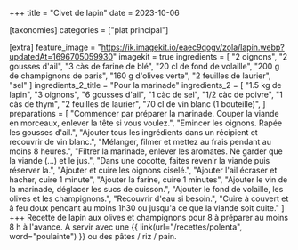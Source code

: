 +++
title = "Civet de lapin"
date = 2023-10-06

[taxonomies]
categories = ["plat principal"]

[extra]
feature_image = "https://ik.imagekit.io/eaec9qogv/zola/lapin.webp?updatedAt=1696705059930"
imagekit = true
ingredients = [
  "2 oignons",
  "2 gousses d'ail",
  "3 càs de farine de blé",
  "20 cl de fond de volaille",
  "200 g de champignons de paris",
  "160 g d'olives verte",
  "2 feuilles de laurier",
  "sel"
]
ingredients_2_title = "Pour la marinade"
ingredients_2 = [
  "1.5 kg de lapin",
  "3 oignons",
  "6 gousses d'ail",
  "1 càc de sel",
  "1/2 càc de poivre",
  "1 càs de thym",
  "2 feuilles de laurier",
  "70 cl de vin blanc (1 bouteille)",
]
preparations = [
  "Commencer par préparer la marinade. Couper la viande en morceaux, enlever la tête si vous voulez.",
  "Emincer les oignons. Rapée les gousses d'ail.",
  "Ajouter tous les ingrédients dans un récipient et recouvrir de vin blanc.",
  "Mélanger, filmer et mettez au frais pendant au moins 8 heures.",
  "Filtrer la marinade, enlever les aromates. Ne garder que la viande (...) et le jus.",
  "Dans une cocotte, faites revenir la viande puis réserver la.",
  "Ajouter et cuire les oignons ciselé.",
  "Ajouter l'ail écraser et hacher, cuire 1 minute",
  "Ajouter la farine, cuire 1 minutes",
  "Ajouter le vin de la marinade, déglacer les sucs de cuisson.",
  "Ajouter le fond de volaille, les olives et les champignons.",
  "Recouvrir d'eau si besoin.",
  "Cuire à couvert et à feu doux pendant au moins 1h30 ou jusqu'a ce que la viande soit cuite."
]
+++
Recette de lapin aux olives et champignons pour 8 à préparer au moins 8 h à l'avance. A servir avec une {{ link(url="/recettes/polenta", word="poulainte") }} ou des pâtes / riz / pain.


